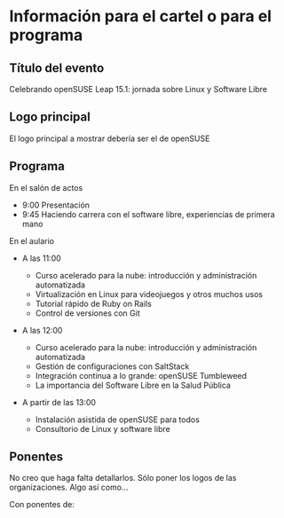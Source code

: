 # Información para el cartel o para el programa

## Título del evento

Celebrando openSUSE Leap 15.1: jornada sobre Linux y Software Libre

## Logo principal

El logo principal a mostrar debería ser el de openSUSE

## Programa

En el salón de actos

* 9:00 Presentación
* 9:45 Haciendo carrera con el software libre, experiencias de
primera mano

En el aulario

* A las 11:00
  * Curso acelerado para la nube: introducción y administración automatizada
  * Virtualización en Linux para videojuegos y otros muchos usos
  * Tutorial rápido de Ruby on Rails
  * Control de versiones con Git

* A las 12:00
  * Curso acelerado para la nube: introducción y administración automatizada
  * Gestión de configuraciones con SaltStack
  * Integración continua a lo grande: openSUSE Tumbleweed
  * La importancia del Software Libre en la Salud Pública

* A partir de las 13:00
  * Instalación asistida de openSUSE para todos
  * Consultorio de Linux y software libre

## Ponentes

No creo que haga falta detallarlos. Sólo poner los logos de las organizaciones.
Algo así como...

Con ponentes de:
